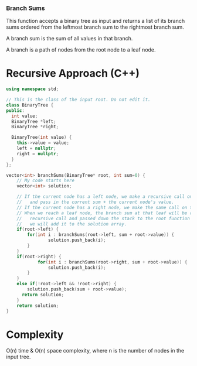 ### Branch Sums
This function accepts a binary tree as input and returns a list of its branch sums
ordered from the leftmost branch sum to the rightmost branch sum.

A branch sum is the sum of all values in that branch.

A branch is a path of nodes from the root node to a leaf node. 


# Recursive Approach (C++)
```cpp
using namespace std;

// This is the class of the input root. Do not edit it.
class BinaryTree {
public:
  int value;
  BinaryTree *left;
  BinaryTree *right;

  BinaryTree(int value) {
    this->value = value;
    left = nullptr;
    right = nullptr;
  }
};

vector<int> branchSums(BinaryTree* root, int sum=0) {
	// My code starts here
	vector<int> solution;

	// If the current node has a left node, we make a recursive call on the left node
	//	 and pass in the current sum + the current node's value.
	// If the current node has a right node, we make the same call on the right node.
	// When we reach a leaf node, the branch sum at that leaf will be returned by each
	//	 recursive call and passed down the stack to the root function call where
	//	 we will add it to the solution array.
	if(root->left) {
		for(int i : branchSums(root->left, sum + root->value)) {
				solution.push_back(i);
		}
	}
	if(root->right) {
			for(int i : branchSums(root->right, sum + root->value)) {
				solution.push_back(i);
		}
	}
	else if(!root->left && !root->right) {
		solution.push_back(sum + root->value);
	  return solution;
	}
	return solution;
}
```

# Complexity
O(n) time & O(n) space complexity, where n is the number of nodes in the input tree.